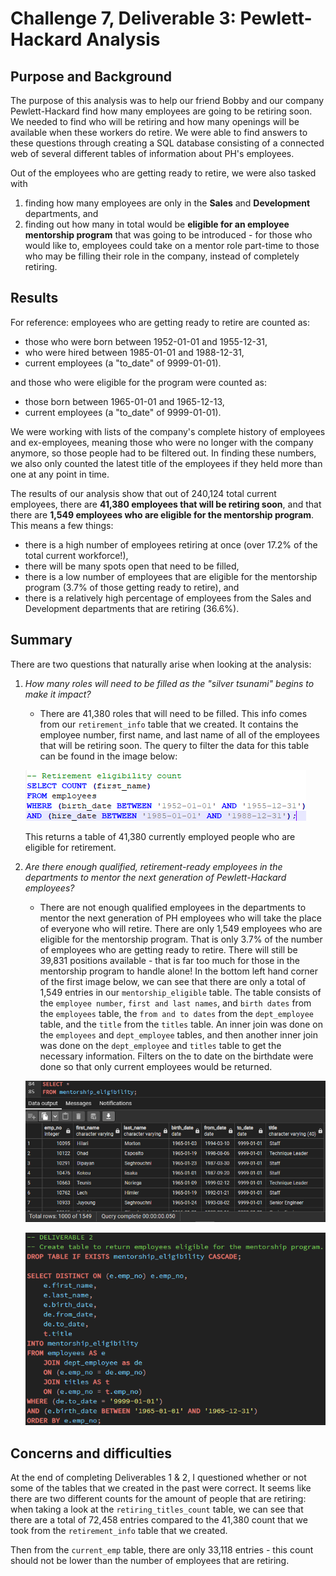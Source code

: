 # Challenge 7, Deliverable 3: Pewlett-Hackard Analysis
## Purpose and Background

The purpose of this analysis was to help our friend Bobby and our company Pewlett-Hackard find how many employees are going to be retiring soon. We needed to find who will be retiring and how many openings will be available when these workers do retire. We were able to find answers to these questions through creating a SQL database consisting of a connected web of several different tables of information about PH's employees.

Out of the employees who are getting ready to retire, we were also tasked with 
1. finding how many employees are only in the __Sales__ and __Development__ departments, and
2. finding out how many in total would be __eligible for an employee mentorship program__ that was going to be introduced - for those who would like to, employees could take on a mentor role part-time to those who may be filling their role in the company, instead of completely retiring.

## Results

For reference: employees who are getting ready to retire are counted as:
- those who were born between 1952-01-01 and 1955-12-31,
- who were hired between 1985-01-01 and 1988-12-31,
- current employees (a "to_date" of 9999-01-01).

and those who were eligible for the program were counted as:
- those born between 1965-01-01 and 1965-12-13,
- current employees (a "to_date" of 9999-01-01).

We were working with lists of the company's complete history of employees and ex-employees, meaning those who were no longer with the company anymore, so those people had to be filtered out. In finding these numbers, we also only counted the latest title of the employees if they held more than one at any point in time. 

The results of our analysis show that out of 240,124 total current employees, there are __41,380 employees that will be retiring soon__, and that there are __1,549 employees who are eligible for the mentorship program__. This means a few things:
- there is a high number of employees retiring at once (over 17.2% of the total current workforce!),
- there will be many spots open that need to be filled,
- there is a low number of employees that are eligible for the mentorship program (3.7% of those getting ready to retire), and
- there is a relatively high percentage of employees from the Sales and Development departments that are retiring (36.6%).

## Summary

There are two questions that naturally arise when looking at the analysis:
1. _How many roles will need to be filled as the "silver tsunami" begins to make it impact?_
    - There are 41,380 roles that will need to be filled. This info comes from our `retirement_info` table that we created. It contains the employee number, first name, and last name of all of the employees that will be retiring soon. The query to filter the data for this table can be found in the image below:
    
    ![Schema: Retirement Eligibility](Resources/code_for_retirement_eligible.png)
    
    This returns a table of 41,380 currently employed people who are eligible for retirement.
    
2. _Are there enough qualified, retirement-ready employees in the departments to mentor the next generation of Pewlett-Hackard employees?_
    - There are not enough qualified employees in the departments to mentor the next generation of PH employees who will take the place of everyone who will retire. There are only 1,549 employees who are eligible for the mentorship program. That is only 3.7% of the number of employees who are getting ready to retire. There will still be 39,831 positions available - that is far too much for those in the mentorship program to handle alone! In the bottom left hand corner of the first image below, we can see that there are only a total of 1,549 entries in our `mentorship_eligible` table. The table consists of the `employee number`, `first and last names`, and `birth dates` from the `employees` table, the `from and to dates` from the `dept_employee` table, and the `title` from the `titles` table. An inner join was done on the `employees` and `dept_employee` tables, and then another inner join was done on the `dept_employee` and `titles` table to get the necessary information. Filters on the to date on the birthdate were done so that only current employees would be returned.
    
    ![Schema: Mentorship Eligibility](Resources/code_for_mentorship_eligible.png)
    
    ![Schema: Mentorship Eligibility](Resources/code_for_mentorship_eligible_2.png)

## Concerns and difficulties

At the end of completing Deliverables 1 & 2, I questioned whether or not some of the tables that we created in the past were correct. It seems like there are two different counts for the amount of people that are retiring: when taking a look at the `retiring_titles_count` table, we can see that there are a total of 72,458 entries compared to the 41,380 count that we took from the `retirement_info` table that we created. 

Then from the `current_emp` table, there are only 33,118 entries - this count should not be lower than the number of employees that are retiring.
